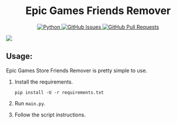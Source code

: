 <h1 align="center">Epic Games Friends Remover</h1>
<p align="center">
    <a href="https://www.python.org/downloads/release/python-380/" align="center">
        <img alt="Python" src="https://img.shields.io/badge/python-3.8 | 3.9 | 3.10 | 3.10 | 3.11 | 3.12 | 3.13-blue">
    </a>
    <a href="https://github.com/Nazar1ky/epic-games-store-remove-all-friends/issues" align="center">
        <img alt="GitHub Issues" src="https://img.shields.io/github/issues/Nazar1ky/epic-games-store-remove-all-friends">
    </a>
    <a href="https://github.com/Nazar1ky/epic-games-store-remove-all-friends/pulls" align="center">
        <img alt="GitHub Pull Requests" src="https://img.shields.io/github/issues-pr/Nazar1ky/epic-games-store-remove-all-friends">
    </a>
</p>

<img src="https://github.com/Nazar1ky/epic-games-store-remove-all-friends/blob/main/pic.png" />

## Usage:
Epic Games Store Friends Remover is pretty simple to use.

1. Install the requirements.

    ```
    pip install -U -r requirements.txt
    ```

2. Run `main.py`.

3. Follow the script instructions.
